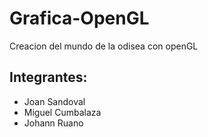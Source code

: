 # Grafica-OpenGL
Creacion del mundo de la odisea con openGL

## Integrantes:
- Joan Sandoval
- Miguel Cumbalaza
- Johann Ruano
